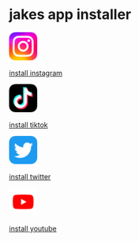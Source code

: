 # jakes app installer

<a
   href="itms-services://?action=download-manifest&url=https://github.com/jakestlouis/jakestlouis.github.io/raw/main/insta/manifest.plist">
   <img src="https://github.com/jakestlouis/jakestlouis.github.io/raw/main/insta/icon57.png" width="57" height="57">
</a>

<a href="itms-services://?action=download-manifest&url=https://github.com/jakestlouis/jakestlouis.github.io/raw/main/insta/manifest.plist">install instagram</a>



<a
   href="itms-services://?action=download-manifest&url=https://github.com/jakestlouis/jakestlouis.github.io/raw/main/tiktok/manifest.plist">
   <img src="https://github.com/jakestlouis/jakestlouis.github.io/raw/main/tiktok/icon57.png" width="57" height="57">
</a>

<a href="itms-services://?action=download-manifest&url=https://github.com/jakestlouis/jakestlouis.github.io/raw/main/tiktok/manifest.plist">install tiktok</a>



<a
   href="itms-services://?action=download-manifest&url=https://github.com/jakestlouis/jakestlouis.github.io/raw/main/twitter/manifest.plist">
   <img src="https://github.com/jakestlouis/jakestlouis.github.io/raw/main/twitter/icon57.png" width="57" height="57">
</a>

<a href="itms-services://?action=download-manifest&url=https://github.com/jakestlouis/jakestlouis.github.io/raw/main/twitter/manifest.plist">install twitter</a>



<a
   href="itms-services://?action=download-manifest&url=https://github.com/jakestlouis/jakestlouis.github.io/raw/main/youtube/manifest.plist">
   <img src="https://github.com/jakestlouis/jakestlouis.github.io/raw/main/youtube/icon57.png" width="57" height="57">
</a>

<a href="itms-services://?action=download-manifest&url=https://github.com/jakestlouis/jakestlouis.github.io/raw/main/youtube/manifest.plist">install youtube</a>

